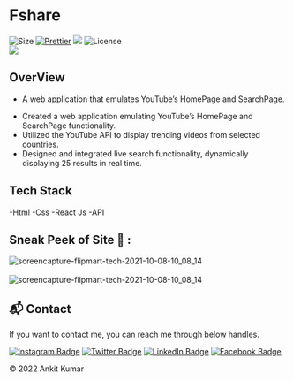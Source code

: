 # Fshare

![Size](https://img.shields.io/github/repo-size/ankitkec18/Fshare?color=red&label=Repo%20Size%20)
[![Prettier](https://img.shields.io/badge/Code%20Style-Prettier-red.svg)](https://github.com/prettier/prettier)
![](https://img.shields.io/tokei/lines/github/ankitkec18/Fshare?color=red&label=Lines%20of%20Code)
![License](https://img.shields.io/badge/License-MIT-red.svg)</br>
![](https://profile-counter.glitch.me/{Fshare}/count.svg)

## OverView

* A web application that emulates YouTube’s HomePage and SearchPage.
- Created a web application emulating YouTube’s HomePage and SearchPage functionality.
- Utilized the YouTube API to display trending videos from selected countries.
- Designed and integrated live search functionality, dynamically displaying 25 results in real time.

## Tech Stack
-Html
-Css
-React Js
-API



## Sneak Peek of Site 🙈 :

![screencapture-flipmart-tech-2021-10-08-10_08_14](https://ankitkr14.netlify.app/images/Screenshot%20(45).png)<br>
<br>
![screencapture-flipmart-tech-2021-10-08-10_08_14](https://github.com/ankitkec18/ankitkec18/blob/main/img/Screenshot%20(49).png?raw=true)
<h2>📬 Contact</h2>

If you want to contact me, you can reach me through below handles.
&nbsp;&nbsp;
<p align="right"> 
 
 [![Instagram Badge](https://img.shields.io/badge/Instagram-Profile-informational?style=for-the-badge&logo=Instagram&logoColor=white&color=6082b6)](https://www.instagram.com/_insta_ankit/)
[![Twitter Badge](https://img.shields.io/badge/Twitter-Profile-informational?style=for-the-badge&logo=twitter&logoColor=white&color=6082b6)](https://www.twitter.com/ankitkec/)
[![LinkedIn Badge](https://img.shields.io/badge/LinkedIn-Profile-informational?style=for-the-badge&logo=linkedin&logoColor=white&color=6082b6)](https://www.linkedin.com/in/ankitkec18/)
[![Facebook Badge](https://img.shields.io/badge/Facebook-Profile-informational?style=for-the-badge&logo=Facebook&logoColor=white&color=6082b6)](https://www.facebook.com/ankitkumarraj0/)

</p>



© 2022 Ankit Kumar

<p align="center">